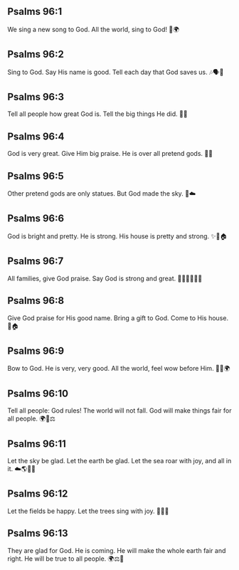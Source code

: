 ## Psalms 96:1
We sing a new song to God. All the world, sing to God! 🎵🌍
## Psalms 96:2
Sing to God. Say His name is good. Tell each day that God saves us. 🎶🗣️📅
## Psalms 96:3
Tell all people how great God is. Tell the big things He did. 🌟👥
## Psalms 96:4
God is very great. Give Him big praise. He is over all pretend gods. 🙌✨
## Psalms 96:5
Other pretend gods are only statues. But God made the sky. 🗿☁️
## Psalms 96:6
God is bright and pretty. He is strong. His house is pretty and strong. ✨💪🏠
## Psalms 96:7
All families, give God praise. Say God is strong and great. 👨‍👩‍👧‍👦🙌💪
## Psalms 96:8
Give God praise for His good name. Bring a gift to God. Come to His house. 🎁🏠
## Psalms 96:9
Bow to God. He is very, very good. All the world, feel wow before Him. 🙇‍♀️🌍
## Psalms 96:10
Tell all people: God rules! The world will not fall. God will make things fair for all people. 🌍👑⚖️
## Psalms 96:11
Let the sky be glad. Let the earth be glad. Let the sea roar with joy, and all in it. ☁️🌎🌊😊
## Psalms 96:12
Let the fields be happy. Let the trees sing with joy. 🌾🌳🎶
## Psalms 96:13
They are glad for God. He is coming. He will make the whole earth fair and right. He will be true to all people. 🌍⚖️💖
